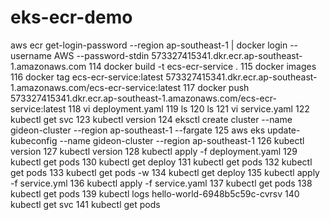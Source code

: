 # eks-ecr-demo
aws ecr get-login-password --region ap-southeast-1 | docker login --username AWS --password-stdin 573327415341.dkr.ecr.ap-southeast-1.amazonaws.com
  114  docker build -t ecs-ecr-service .
  115  docker images
  116  docker tag ecs-ecr-service:latest 573327415341.dkr.ecr.ap-southeast-1.amazonaws.com/ecs-ecr-service:latest
  117  docker push 573327415341.dkr.ecr.ap-southeast-1.amazonaws.com/ecs-ecr-service:latest
  118  vi deployment.yaml
  119  ls
  120  ls
  121  vi service.yaml
  122  kubectl get svc
  123  kubectl version
  124  eksctl create cluster --name gideon-cluster --region ap-southeast-1 --fargate
  125  aws eks update-kubeconfig  --name gideon-cluster --region ap-southeast-1
  126  kubectl version
  127  kubectl version
  128  kubectl apply -f deployment.yaml
  129  kubectl get pods
  130  kubectl get deploy
  131  kubectl get pods
  132  kubectl get pods
  133  kubectl get pods -w
  134  kubectl get deploy
  135  kubectl apply -f service.yml
  136  kubectl apply -f service.yaml
  137  kubectl get pods
  138  kubectl get pods
  139  kubectl logs hello-world-6948b5c59c-cvrsv
  140  kubectl get svc
  141  kubectl get pods
